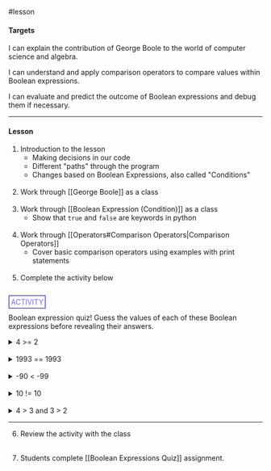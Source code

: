 #lesson 

#### Targets
I can explain the contribution of George Boole to the world of computer science and algebra.

I can understand and apply comparison operators to compare values within Boolean expressions.

I can evaluate and predict the outcome of Boolean expressions and debug them if necessary.

---
#### Lesson
1. Introduction to the lesson
	* Making decisions in our code
	* Different "paths" through the program
	* Changes based on Boolean Expressions, also called "Conditions"<br><br>
2. Work through [[George Boole]] as a class<br><br>
3. Work through [[Boolean Expression (Condition)]] as a class
	* Show that `true` and `false` are keywords in python<br><br>
4. Work through [[Operators#Comparison Operators|Comparison Operators]]
	* Cover basic comparison operators using examples with print statements<br><br>
5. Complete the activity below<br><br>

<span style="color: #7b6cd9; border: 2px solid #7b6cd9; padding: 3px">ACTIVITY</span>

Boolean expression quiz! Guess the values of each of these Boolean expressions before revealing their answers.

<details>
	<summary>4 >= 2</summary>
		<p style="font-style: italic">True, fours is greater than or equal to two.</p>
</details>
<br>
<details>
	<summary>1993 == 1993</summary>
		<p style="font-style: italic">True, 1993 is equal to 1993</p>
</details>
<br>
<details>
	<summary>-90 &lt -99</summary>
		<p style="font-style: italic">False, negative ninety is NOT less than negative ninety-nine</p>
</details>
<br>
<details>
	<summary>10 != 10</summary>
		<p style="font-style: italic">False, ten is not NOT equal to ten.</p>
</details>
<br>
<details>
	<summary>4 > 3 and 3 > 2</summary>
		<p style="font-style: italic">True, four is greater than three and also three is greater than 2</p>
</details>

<hr>

6. Review the activity with the class<br><br>

7. Students complete [[Boolean Expressions Quiz]] assignment.

